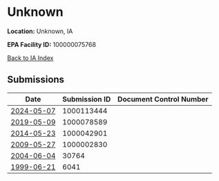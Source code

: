 # Unknown

**Location:** Unknown, IA

**EPA Facility ID:** 100000075768

[Back to IA Index](../../index.md)

## Submissions

| Date | Submission ID | Document Control Number |
|------|--------------|-------------------------|
| [2024-05-07](submissions/1000113444.md) | 1000113444 |  |
| [2019-05-09](submissions/1000078589.md) | 1000078589 |  |
| [2014-05-23](submissions/1000042901.md) | 1000042901 |  |
| [2009-05-27](submissions/1000002830.md) | 1000002830 |  |
| [2004-06-04](submissions/30764.md) | 30764 |  |
| [1999-06-21](submissions/6041.md) | 6041 |  |

